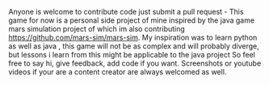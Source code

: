 Anyone is welcome to contribute code just submit a pull request - This game for now is a personal side project of mine inspired by the java game mars simulation project of which im also contributing https://github.com/mars-sim/mars-sim.  My inspiration was to learn python as well as java , this game will not be as complex and will probably diverge, but lessons i learn from this might be applicable to the java project
So feel free to say hi, give feedback, add code if you want.  Screenshots or youtube videos if your are a content creator are always welcomed as well.
